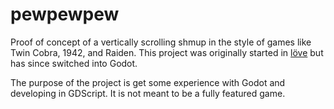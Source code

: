 # pewpewpew

Proof of concept of a vertically scrolling shmup in the style of games like Twin Cobra, 1942, and Raiden. This project was originally started in [löve](https://love2d.org) but has since switched into Godot.

The purpose of the project is get some experience with Godot and developing in GDScript. It is not meant to be a fully featured game. 
